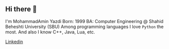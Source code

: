 ## Hi there 👋

I'm MohammadAmin Yazdi
Born: 1999
BA: Computer Engineering @ Shahid Beheshti University (SBU)
Among programming languages I love `Python` the most. And also I know C++, Java, Lua, etc.

[Linkedin](https://www.linkedin.com/in/mayazdi)
